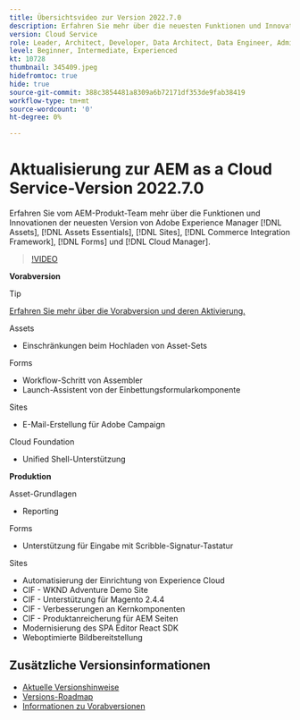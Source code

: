 ```yaml
---
title: Übersichtsvideo zur Version 2022.7.0
description: Erfahren Sie mehr über die neuesten Funktionen und Innovationen in der Adobe Experience Manager-Version 2022/7/2020. [!DNL Assets Essentials], [!DNL Sites], [!DNL Screens], [!DNL Forms] und [!DNL Cloud Foundation].
version: Cloud Service
role: Leader, Architect, Developer, Data Architect, Data Engineer, Admin, User
level: Beginner, Intermediate, Experienced
kt: 10728
thumbnail: 345409.jpeg
hidefromtoc: true
hide: true
source-git-commit: 388c3854481a8309a6b72171df353de9fab38419
workflow-type: tm+mt
source-wordcount: '0'
ht-degree: 0%

---
```


# Aktualisierung zur AEM as a Cloud Service-Version 2022.7.0

Erfahren Sie vom AEM-Produkt-Team mehr über die Funktionen und Innovationen der neuesten Version von Adobe Experience Manager [!DNL Assets], [!DNL Assets Essentials], [!DNL Sites], [!DNL Commerce Integration Framework], [!DNL Forms] und [!DNL Cloud Manager].

>[!VIDEO](https://video.tv.adobe.com/v/345409/?quality=12&learn=on)

**Vorabversion**

>[!TIP]
>
>[Erfahren Sie mehr über die Vorabversion und deren Aktivierung.](https://experienceleague.adobe.com/docs/experience-manager-cloud-service/content/release-notes/prerelease.html?lang=de)

Assets

* Einschränkungen beim Hochladen von Asset-Sets

Forms

* Workflow-Schritt von Assembler
* Launch-Assistent von der Einbettungsformularkomponente

Sites

* E-Mail-Erstellung für Adobe Campaign

Cloud Foundation

* Unified Shell-Unterstützung

**Produktion**

Asset-Grundlagen

* Reporting

Forms

* Unterstützung für Eingabe mit Scribble-Signatur-Tastatur

Sites

* Automatisierung der Einrichtung von Experience Cloud
* CIF - WKND Adventure Demo Site
* CIF - Unterstützung für Magento 2.4.4
* CIF - Verbesserungen an Kernkomponenten
* CIF - Produktanreicherung für AEM Seiten
* Modernisierung des SPA Editor React SDK
* Weboptimierte Bildbereitstellung

<!--- Have questions about the release?  Discuss the release in [Experience League Communities](https://adobe.ly/3NDPR8Y). --->

## Zusätzliche Versionsinformationen

* [Aktuelle Versionshinweise](https://experienceleague.adobe.com/docs/experience-manager-cloud-service/content/release-notes/home.html?lang=de)
* [Versions-Roadmap](https://experienceleague.adobe.com/docs/experience-manager-release-information/aem-release-updates/update-releases-roadmap.html?lang=de)
* [Informationen zu Vorabversionen](https://experienceleague.adobe.com/docs/experience-manager-cloud-service/content/release-notes/prerelease.html)
